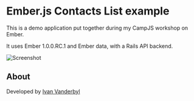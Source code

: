 # Ember.js Contacts List example

This is a demo application put together during my CampJS workshop on Ember.

It uses Ember 1.0.0.RC.1 and Ember data, with a Rails API backend.

![Screenshot](http://cl.ly/image/190y0N3b013B)

## About

Developed by [Ivan Vanderbyl](http://twitter.com/ivanvanderbyl)
